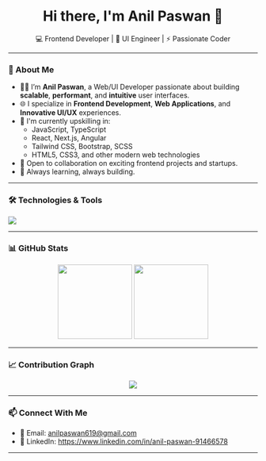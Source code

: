 <h1 align="center">Hi there, I'm Anil Paswan 👋</h1>

<p align="center">
  💻 Frontend Developer | 🎨 UI Engineer | ⚡ Passionate Coder <br />
</p>

---

### 🚀 About Me

- 👨‍💻 I’m **Anil Paswan**, a Web/UI Developer passionate about building **scalable**, **performant**, and **intuitive** user interfaces.
- 🌐 I specialize in **Frontend Development**, **Web Applications**, and **Innovative UI/UX** experiences.
- 🌱 I'm currently upskilling in:
  - JavaScript, TypeScript
  - React, Next.js, Angular
  - Tailwind CSS, Bootstrap, SCSS
  - HTML5, CSS3, and other modern web technologies
- 🤝 Open to collaboration on exciting frontend projects and startups.
- 🧠 Always learning, always building.

---

### 🛠️ Technologies & Tools

<p align="left">
  <img src="https://skillicons.dev/icons?i=js,ts,react,nextjs,angular,tailwind,bootstrap,scss,html,css,git,vscode" />
</p>

---

### 📊 GitHub Stats

<p align="center">
  <img src="https://github-readme-stats.vercel.app/api?username=anilpaswan619&show_icons=true&theme=tokyonight" height="150" />
  <img src="https://github-readme-stats.vercel.app/api/top-langs/?username=anilpaswan619&layout=compact&theme=tokyonight" height="150" />
</p>

---

### 📈 Contribution Graph

<p align="center">
  <img src="https://github-readme-activity-graph.vercel.app/graph?username=anilpaswan619&theme=tokyo-night&area=true&hide_border=true" />
</p>

---

### 📫 Connect With Me

- 📧 Email: [anilpaswan619@gmail.com](mailto:anilpaswan619@gmail.com)
- 💼 LinkedIn: https://www.linkedin.com/in/anil-paswan-91466578

---

<!---
anilpaswan619/anilpaswan619 is a ✨ special ✨ repository because its `README.md` (this file) appears on your GitHub profile.
--->
